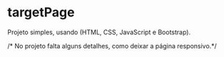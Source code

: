 # targetPage
Projeto simples, usando (HTML, CSS, JavaScript e Bootstrap).

/* No projeto falta alguns detalhes, como deixar a página responsivo.*/
